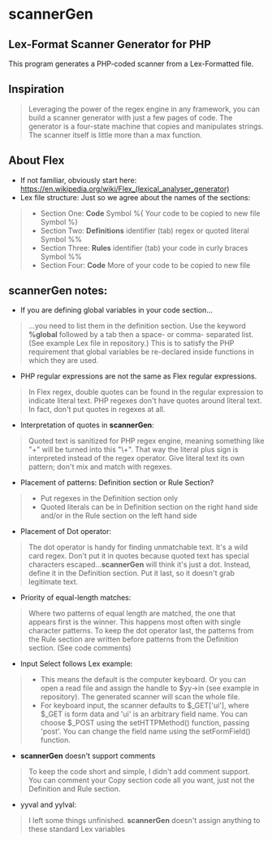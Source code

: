 # scannerGen
## Lex-Format Scanner Generator for PHP
This program generates a PHP-coded scanner from a Lex-Formatted file.
## Inspiration
> Leveraging the power of the regex engine in any framework, you can build a scanner generator with just a few pages of code.  The generator is a four-state machine that copies and manipulates strings.  The scanner itself is little more than a max function.
## About Flex
* If not familiar, obviously start here:  https://en.wikipedia.org/wiki/Flex_(lexical_analyser_generator)
* Lex file structure:  Just so we agree about the names of the sections:
> * Section One: **Code**
> Symbol %{
Your code to be copied to new file
Symbol %}
> * Section Two: **Definitions**
> identifier	(tab) regex or quoted literal
Symbol %%
>* Section Three: **Rules**
	identifier	(tab) your code in curly braces
Symbol %% 
>* Section Four: **Code**
	More of your  code to be copied to new file
## scannerGen notes:
* If you are defining global variables in your code section...  
> ...you need to list them in the definition section.  Use the keyword **%global** followed by a tab then a space- or comma- separated list. (See example Lex file in repository.)  This is to satisfy the PHP requirement that global variables be re-declared inside functions in which they are used.
* PHP regular expressions are not the same as Flex regular expressions.
> In Flex regex, double quotes can be found in the regular expression to indicate literal text.  PHP regexes don't have quotes around literal text.  In fact, don't put quotes in regexes at all.
* Interpretation of quotes in **scannerGen**:
>Quoted text is sanitized for PHP regex engine, meaning something like "+" will be turned into this "\\+".  That way the literal plus sign is interpreted instead of the regex operator.  Give literal text its own pattern; don't mix and match with regexes.
* Placement of patterns: Definition section or Rule Section?
>* Put regexes in the Definition section only
>* Quoted literals can be in Definition section on the right hand side and/or in the Rule section on the left hand side
* Placement of Dot operator:
> The dot operator is handy for finding unmatchable text.  It's a wild card regex.  Don't put it in quotes because quoted text has special characters escaped...**scannerGen** will think it's just a dot.  Instead, define it in the Definition section.  Put it last, so it doesn't grab legitimate text.
* Priority of equal-length matches:
> Where two patterns of equal length are matched, the one that appears first is the winner.  This happens most often with single character patterns.  To keep the dot operator last, the patterns from the Rule section are written before patterns from the Definition section. (See code comments)
* Input Select follows Lex example:
>* This means the default is the computer keyboard.  Or you can open a read file and assign the handle to $yy->in (see example in repository).  The generated scanner  will scan the whole file.
>* For keyboard input, the scanner defaults to $_GET['ui'], where $_GET is form data and 'ui' is an arbitrary field name.  You can choose $_POST using the setHTTPMethod() function, passing 'post'.  You can change the field name using the setFormField() function.
* **scannerGen** doesn't support comments
> To keep the code short and simple, I didn't add comment support.  You can comment your Copy section code all you want, just not the Definition and Rule section.
* yyval and yylval:
> I left some things unfinished. **scannerGen** doesn't assign anything to these standard Lex variables
